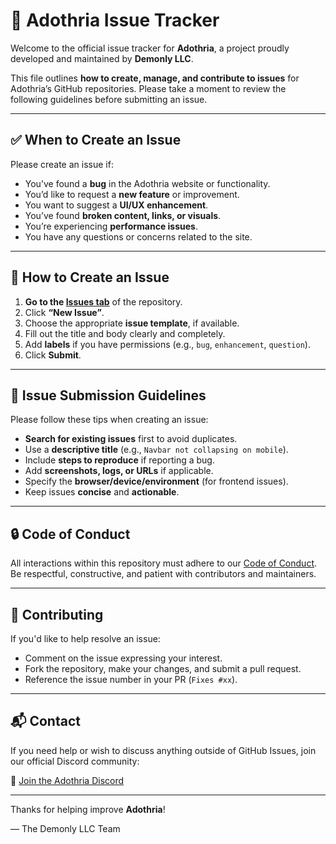 # 🐛 Adothria Issue Tracker

Welcome to the official issue tracker for **Adothria**, a project proudly developed and maintained by **Demonly LLC**.

This file outlines **how to create, manage, and contribute to issues** for Adothria’s GitHub repositories. Please take a moment to review the following guidelines before submitting an issue.

---

## ✅ When to Create an Issue

Please create an issue if:

- You’ve found a **bug** in the Adothria website or functionality.
- You’d like to request a **new feature** or improvement.
- You want to suggest a **UI/UX enhancement**.
- You’ve found **broken content, links, or visuals**.
- You’re experiencing **performance issues**.
- You have any questions or concerns related to the site.

---

## 📝 How to Create an Issue

1. **Go to the [Issues tab](../../issues)** of the repository.
2. Click **“New Issue”**.
3. Choose the appropriate **issue template**, if available.
4. Fill out the title and body clearly and completely.
5. Add **labels** if you have permissions (e.g., `bug`, `enhancement`, `question`).
6. Click **Submit**.

---

## 📌 Issue Submission Guidelines

Please follow these tips when creating an issue:

- **Search for existing issues** first to avoid duplicates.
- Use a **descriptive title** (e.g., `Navbar not collapsing on mobile`).
- Include **steps to reproduce** if reporting a bug.
- Add **screenshots, logs, or URLs** if applicable.
- Specify the **browser/device/environment** (for frontend issues).
- Keep issues **concise** and **actionable**.

---

## 🔒 Code of Conduct

All interactions within this repository must adhere to our [Code of Conduct](./CODE_OF_CONDUCT.md). Be respectful, constructive, and patient with contributors and maintainers.

---

## 🙌 Contributing

If you'd like to help resolve an issue:

- Comment on the issue expressing your interest.
- Fork the repository, make your changes, and submit a pull request.
- Reference the issue number in your PR (`Fixes #xx`).

---

## 📬 Contact

If you need help or wish to discuss anything outside of GitHub Issues, join our official Discord community:

🔗 [Join the Adothria Discord](http://discord.com/invite/BrighterShores)

---

Thanks for helping improve **Adothria**!

— The Demonly LLC Team
